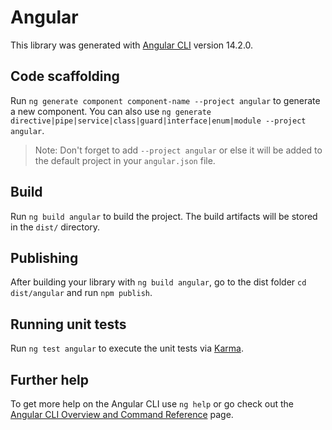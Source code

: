 # Angular

This library was generated with [Angular CLI](https://github.com/angular/angular-cli) version 14.2.0.

## Code scaffolding

Run `ng generate component component-name --project angular` to generate a new component. You can also use `ng generate directive|pipe|service|class|guard|interface|enum|module --project angular`.
> Note: Don't forget to add `--project angular` or else it will be added to the default project in your `angular.json` file. 

## Build

Run `ng build angular` to build the project. The build artifacts will be stored in the `dist/` directory.

## Publishing

After building your library with `ng build angular`, go to the dist folder `cd dist/angular` and run `npm publish`.

## Running unit tests

Run `ng test angular` to execute the unit tests via [Karma](https://karma-runner.github.io).

## Further help

To get more help on the Angular CLI use `ng help` or go check out the [Angular CLI Overview and Command Reference](https://angular.io/cli) page.
